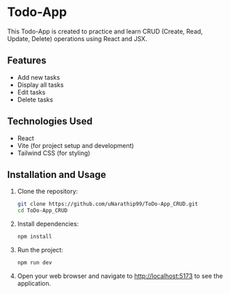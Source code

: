 # Todo-App

This Todo-App is created to practice and learn CRUD (Create, Read, Update, Delete) operations using React and JSX.

## Features

- Add new tasks
- Display all tasks
- Edit tasks
- Delete tasks

## Technologies Used

- React
- Vite (for project setup and development)
- Tailwind CSS (for styling)

## Installation and Usage

1. Clone the repository:

    ```bash
    git clone https://github.com/uNarathip99/ToDo-App_CRUD.git
    cd ToDo-App_CRUD
    ```

2. Install dependencies:

    ```bash
    npm install
    ```

3. Run the project:

    ```bash
    npm run dev
    ```

4. Open your web browser and navigate to [http://localhost:5173](http://localhost:5173) to see the application.
